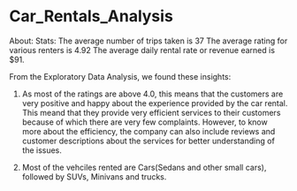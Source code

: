 # Car_Rentals_Analysis

About: 
Stats:
The average number of trips taken is 37
The average rating for various renters is 4.92
The average daily rental rate or revenue earned is $91.

From the Exploratory Data Analysis, we found these insights:
1. As most of the ratings are above 4.0, this means that the customers are very positive and happy about the experience provided by the car rental.
This meand that they provide very efficient services to their customers because of which there are very few complaints.
However, to know more about the efficiency, the  company can also include reviews and customer descriptions about the services for better understanding of the issues.

2. Most of the vehciles rented are Cars(Sedans and other small cars), followed by SUVs, Minivans and trucks.
